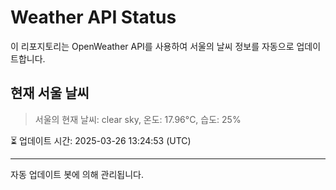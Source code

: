 
# Weather API Status

이 리포지토리는 OpenWeather API를 사용하여 서울의 날씨 정보를 자동으로 업데이트합니다.

## 현재 서울 날씨
> 서울의 현재 날씨: clear sky, 온도: 17.96°C, 습도: 25%

⏳ 업데이트 시간: 2025-03-26 13:24:53 (UTC)

---
자동 업데이트 봇에 의해 관리됩니다.
